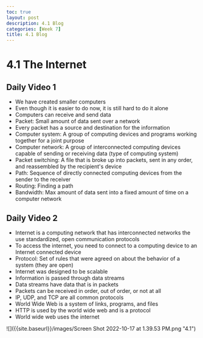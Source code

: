 ```yaml
---
toc: true
layout: post
description: 4.1 Blog
categories: [Week 7]
title: 4.1 Blog
---
```


# 4.1 The Internet
## Daily Video 1
- We have created smaller computers
- Even though it is easier to do now, it is still hard to do it alone
- Computers can receive and send data
- Packet: Small amount of data sent over a network
- Every packet has a source and destination for the information 
- Computer system: A group of computing devices and programs working together for a joint purpose
- Computer network: A group of interconnected computing devices capable of sending or receiving data (type of computing system)
- Packet switching: A file that is broke up into packets, sent in any order, and reassembled by the recipient's device
- Path: Sequence of directly connected computing devices from the sender to the receiver 
- Routing: Finding a path
- Bandwidth: Max amount of data sent into a fixed amount of time on a computer network

## Daily Video 2
- Internet is a computing network that has interconnected networks the use standardized, open communication protocols 
- To access the internet, you need to connect to a computing device to an Internet connected device
- Protocol: Set of rules that were agreed on about the behavior of a system (they are open)
- Internet was designed to be scalable 
- Information is passed through data streams
- Data streams have data that is in packets
- Packets can be received in order, out of order, or not at all
- IP, UDP, and TCP are all common protocols 
- World Wide Web is a system of links, programs, and files
- HTTP is used by the world wide web and is a protocol
- World wide web uses the internet

![]({{site.baseurl}}/images/Screen Shot 2022-10-17 at 1.39.53 PM.png "4.1")